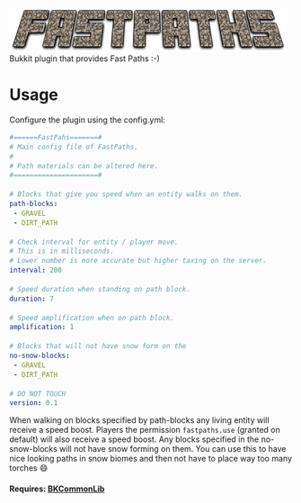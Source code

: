 ![# FastPaths](https://github.com/7kasper/FastPaths/raw/main/FastPaths.png)  
Bukkit plugin that provides Fast Paths :-)

# Usage
Configure the plugin using the config.yml:
```yaml
#======FastPahs=======#
# Main config file of FastPaths.
#
# Path materials can be altered here.
#=====================#

# Blocks that give you speed when an entity walks on them.
path-blocks:
 - GRAVEL
 - DIRT_PATH

# Check interval for entity / player move.
# This is in milliseconds. 
# Lower number is more accurate but higher taxing on the server.
interval: 200

# Speed duration when standing on path block.
duration: 7

# Speed amplification when on path block.
amplification: 1

# Blocks that will not have snow form on the
no-snow-blocks:
 - GRAVEL
 - DIRT_PATH

# DO NOT TOUCH
version: 0.1
```
When walking on blocks specified by path-blocks any living entity will receive a speed boost.
Players the permission `fastpaths.use` (granted on default) will also receive a speed boost.
Any blocks specified in the no-snow-blocks will not have snow forming on them. 
You can use this to have nice looking paths in snow biomes and then not have to place way too many torches :smile:

#### Requires: [BKCommonLib](https://www.spigotmc.org/resources/bkcommonlib.39590/)
